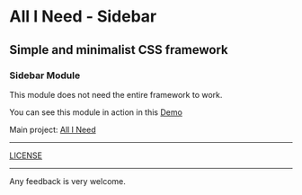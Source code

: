 # All I Need - Sidebar

## Simple and minimalist CSS framework

### Sidebar Module

This module does not need the entire framework to work.

You can see this module in action in this [Demo](https://elenatorro.github.io/allineed-sidebar/)

Main project: [All I Need](https://github.com/elenatorro/allineed)

---

[LICENSE](https://github.com/elenatorro/allineed-sidebar/blob/master/LICENSE)

---

Any feedback is very welcome.

